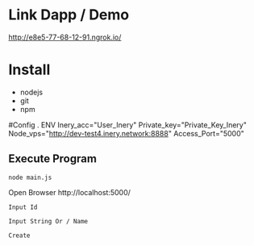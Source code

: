 # Link Dapp / Demo

http://e8e5-77-68-12-91.ngrok.io/

# Install
- nodejs
- git
- npm

#Config . ENV
Inery_acc="User_Inery"
Private_key="Private_Key_Inery"
Node_vps="http://dev-test4.inery.network:8888"
Access_Port="5000"

## Execute Program
```
node main.js
```
Open Browser http://localhost:5000/
```
Input Id
```
```
Input String Or / Name
```
```
Create
```
